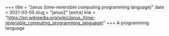 +++
title = "Janus (time-reversible computing programming language)"
date = 2021-03-05
slug = "janus2"
[extra]
link = "https://en.wikipedia.org/wiki/Janus_(time-reversible_computing_programming_language)"
+++
A programming language

